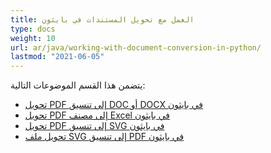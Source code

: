 ```yaml
---
title: العمل مع تحويل المستندات في بايثون
type: docs
weight: 10
url: ar/java/working-with-document-conversion-in-python/
lastmod: "2021-06-05"
---
```


يتضمن هذا القسم الموضوعات التالية:

- [تحويل PDF إلى تنسيق DOC أو DOCX في بايثون](/pdf/java/convert-pdf-to-doc-or-docx-format-in-python/)
- [تحويل PDF إلى مصنف Excel في بايثون](/pdf/java/convert-pdf-to-excel-workbook-in-python/)
- [تحويل PDF إلى تنسيق SVG في بايثون](/pdf/java/convert-pdf-to-svg-format-in-python/)
- [تحويل ملف SVG إلى تنسيق PDF في بايثون](/pdf/java/convert-svg-file-to-pdf-format-in-python/)